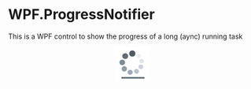 # WPF.ProgressNotifier
This is a WPF control to show the progress of a long (aync) running task


<div align="center">

![progress_notifier_icon](Wpf.ProgressNotifier.Sample/Images/progress_notifier_icon.png)


</div>
